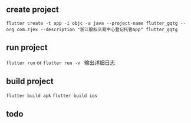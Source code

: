 
## create project
`flutter create -t app -i objc -a java --project-name flutter_gqtg --org com.zjex --description "浙江股权交易中心登记托管app" flutter_gqtg`

## run project 

`flutter run` or `flutter run -v ` 输出详细日志
## build project 
`flutter build apk`
`flutter build ios`
## todo